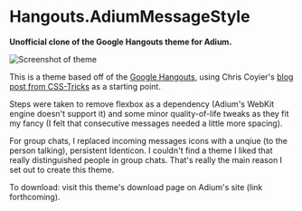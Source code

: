 Hangouts.AdiumMessageStyle
==========================

**Unofficial clone of the Google Hangouts theme for Adium.**

![Screenshot of theme](https://raw.github.com/CWSpear/hangouts-adium-message-style/master/img/screenshot.png)

This is a theme based off of the [Google Hangouts](http://www.google.com/hangouts/), using Chris Coyier's [blog post from CSS-Tricks](http://css-tricks.com/replicating-google-hangouts-chat/) as a starting point.

Steps were taken to remove flexbox as a dependency (Adium's WebKit engine doesn't support it) and some minor quality-of-life tweaks as they fit my fancy (I felt that consecutive messages needed a little more spacing).

For group chats, I replaced incoming messages icons with a unqiue (to the person talking), persistent Identicon. I couldn't find a theme I liked that really distinguished people in group chats. That's really the main reason I set out to create this theme.

To download: visit this theme's download page on Adium's site (link forthcoming).